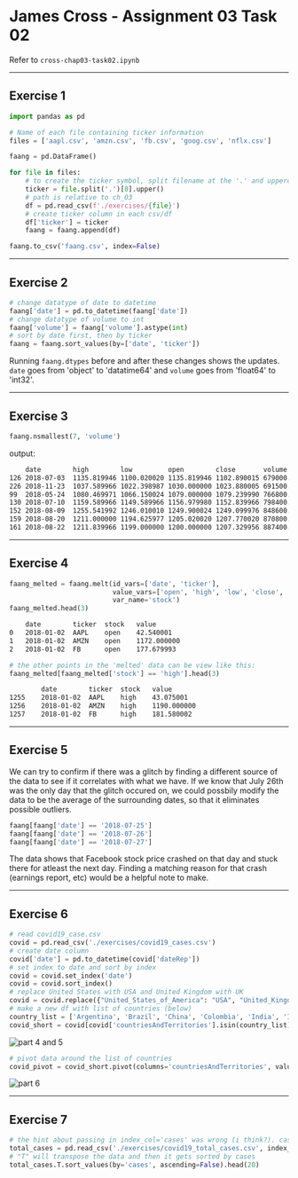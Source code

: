 # James Cross - Assignment 03 Task 02

Refer to `cross-chap03-task02.ipynb`

---

## Exercise 1

```python
import pandas as pd

# Name of each file containing ticker information
files = ['aapl.csv', 'amzn.csv', 'fb.csv', 'goog.csv', 'nflx.csv']

faang = pd.DataFrame()

for file in files:
    # to create the ticker symbol, split filename at the '.' and uppercase it
    ticker = file.split('.')[0].upper()
    # path is relative to ch_03
    df = pd.read_csv(f'./exercises/{file}')
    # create ticker column in each csv/df
    df['ticker'] = ticker
    faang = faang.append(df)

faang.to_csv('faang.csv', index=False)
```

---

## Exercise 2

```python
# change datatype of date to datetime
faang['date'] = pd.to_datetime(faang['date'])
# change datatype of volume to int
faang['volume'] = faang['volume'].astype(int)
# sort by date first, then by ticker
faang = faang.sort_values(by=['date', 'ticker'])
```

Running `faang.dtypes` before and after these changes shows the updates. `date` goes from 'object' to 'datatime64' and `volume` goes from 'float64' to 'int32'.

---

## Exercise 3

```python
faang.nsmallest(7, 'volume')
```

output:

```txt
    date	    high	    low	        open	    close	    volume	    ticker
126	2018-07-03	1135.819946	1100.020020	1135.819946	1102.890015	679000.0	GOOG
226	2018-11-23	1037.589966	1022.398987	1030.000000	1023.880005	691500.0	GOOG
99	2018-05-24	1080.469971	1066.150024	1079.000000	1079.239990	766800.0	GOOG
130	2018-07-10	1159.589966	1149.589966	1156.979980	1152.839966	798400.0	GOOG
152	2018-08-09	1255.541992	1246.010010	1249.900024	1249.099976	848600.0	GOOG
159	2018-08-20	1211.000000	1194.625977	1205.020020	1207.770020	870800.0	GOOG
161	2018-08-22	1211.839966	1199.000000	1200.000000	1207.329956	887400.0	GOOG
```

---

## Exercise 4

```python
faang_melted = faang.melt(id_vars=['date', 'ticker'], 
                          value_vars=['open', 'high', 'low', 'close', 'volume'],
                          var_name='stock')
faang_melted.head(3)
```

```txt
    date	    ticker	stock	value
0	2018-01-02	AAPL	open	42.540001
1	2018-01-02	AMZN	open	1172.000000
2	2018-01-02	FB	    open	177.679993
```

```python
# the other points in the 'melted' data can be view like this: 
faang_melted[faang_melted['stock'] == 'high'].head(3)
```

```txt
        date	    ticker	stock	value
1255	2018-01-02	AAPL	high	43.075001
1256	2018-01-02	AMZN	high	1190.000000
1257	2018-01-02	FB	    high	181.580002
```

---

## Exercise 5

We can try to confirm if there was a glitch by finding a different source of the data to see if it correlates with what we have. If we know that July 26th was the only day that the glitch occured on, we could possbily modify the data to be the average of the surrounding dates, so that it eliminates possible outliers.

```python
faang[faang['date'] == '2018-07-25']
faang[faang['date'] == '2018-07-26']
faang[faang['date'] == '2018-07-27']
```

The data shows that Facebook stock price crashed on that day and stuck there for atleast the next day. Finding a matching reason for that crash (earnings report, etc) would be a helpful note to make.

---

## Exercise 6

```python
# read covid19_case.csv
covid = pd.read_csv('./exercises/covid19_cases.csv')
# create date column
covid['date'] = pd.to_datetime(covid['dateRep'])
# set index to date and sort by index
covid = covid.set_index('date')
covid = covid.sort_index()
# replace United States with USA and United Kingdom with UK
covid = covid.replace({"United_States_of_America": "USA", "United_Kingdom": "UK"})
# make a new df with list of countries (below)
country_list = ['Argentina', 'Brazil', 'China', 'Colombia', 'India', 'Italy', 'Mexico', 'Peru', 'Russia', 'Spain', 'Turkey', 'UK', 'USA']
covid_short = covid[covid['countriesAndTerritories'].isin(country_list)]
```

![part 4 and 5](https://puu.sh/JOtX1/8ec6bf03d8.png)

```python
# pivot data around the list of countries
covid_pivot = covid_short.pivot(columns='countriesAndTerritories', values='cases').fillna(0)
```

![part 6](https://puu.sh/JOtX8/29fbd11bc4.png)

---

## Exercise 7

```python
# the hint about passing in index_col='cases' was wrong (i think?). cases failed but 'index' would work
total_cases = pd.read_csv('./exercises/covid19_total_cases.csv', index_col='index')
# "T" will transpose the data and then it gets sorted by cases
total_cases.T.sort_values(by='cases', ascending=False).head(20)
```
